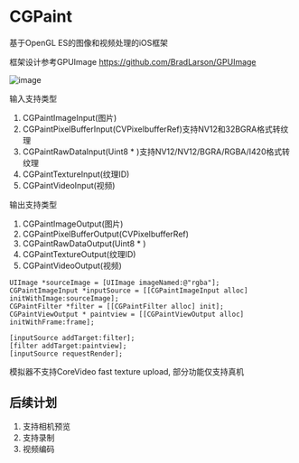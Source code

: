 # CGPaint
基于OpenGL ES的图像和视频处理的iOS框架

框架设计参考GPUImage https://github.com/BradLarson/GPUImage

![image](https://user-images.githubusercontent.com/15692322/124691103-da010180-df0d-11eb-8e20-e6d9791ff708.png)

输入支持类型
1. CGPaintImageInput(图片)
2. CGPaintPixelBufferInput(CVPixelbufferRef)支持NV12和32BGRA格式转纹理
3. CGPaintRawDataInput(Uint8 * )支持NV12/NV12/BGRA/RGBA/I420格式转纹理
4. CGPaintTextureInput(纹理ID)
5. CGPaintVideoInput(视频)

输出支持类型
1. CGPaintImageOutput(图片)
2. CGPaintPixelBufferOutput(CVPixelbufferRef)
4. CGPaintRawDataOutput(Uint8 * )
5. CGPaintTextureOutput(纹理ID)
6. CGPaintVideoOutput(视频)

``` 
UIImage *sourceImage = [UIImage imageNamed:@"rgba"];
CGPaintImageInput *inputSource = [[CGPaintImageInput alloc] initWithImage:sourceImage];
CGPaintFilter *filter = [[CGPaintFilter alloc] init];
CGPaintViewOutput * paintview = [[CGPaintViewOutput alloc] initWithFrame:frame];

[inputSource addTarget:filter];
[filter addTarget:paintview];
[inputSource requestRender];
```

模拟器不支持CoreVideo fast texture upload, 部分功能仅支持真机

## 后续计划
1. 支持相机预览
2. 支持录制
3. 视频编码
